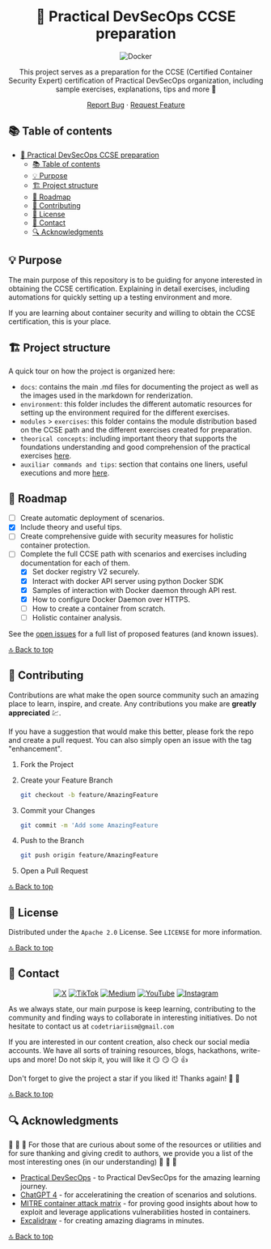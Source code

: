 <div align="center">
<!--
  REMEMBER THAT AT THE END OF THE MARKDOWN PAGES, THERE IS A SECTION WITH ALL THE LINKS TO BE MODIFIED OR ADDED NEW.
  This increases readability.
 -->

<!-- PROJECT LOGO -->

# 📝 Practical DevSecOps CCSE preparation

<!-- TECNOLOGIES -->

![Docker](https://img.shields.io/badge/Docker-2496ED?style=for-the-badge&logo=docker&logoColor=white)

This project serves as a preparation for the CCSE (Certified Container Security Expert) certification of Practical DevSecOps organization, including sample exercises, explanations, tips and more 💪

[Report Bug](https://github.com/Code-Triarii/practical-devsecops-ccse-prep/issues) · [Request Feature](https://github.com/Code-Triarii/practical-devsecops-ccse-prep/issues)

</div>

<!-- TABLE OF CONTENTS -->

## 📚 Table of contents

- [📝 Practical DevSecOps CCSE preparation](#-practical-devsecops-ccse-preparation)
  - [📚 Table of contents](#-table-of-contents)
  - [💡 Purpose](#-purpose)
  - [🏗️ Project structure](#%EF%B8%8F-project-structure)
  - [📍 Roadmap](#-roadmap)
  - [📎 Contributing](#-contributing)
  - [📃 License](#-license)
  - [👥 Contact](#-contact)
  - [🔍 Acknowledgments](#-acknowledgments)

<!-- PROJECT DETAILS -->

## 💡 Purpose

The main purpose of this repository is to be guiding for anyone interested in obtaining the CCSE certification. Explaining in detail exercises, including automations for quickly setting up a testing environment and more.

If you are learning about container security and willing to obtain the CCSE certification, this is your place.

## 🏗️ Project structure

A quick tour on how the project is organized here:

- `docs`: contains the main .md files for documenting the project as well as the images used in the markdown for renderization.
- `environment`: this folder includes the different automatic resources for setting up the environment required for the different exercises.
- `modules` > `exercises`: this folder contains the module distribution based on the CCSE path and the different exercises created for preparation.
- `theorical concepts`: including important theory that supports the foundations understanding and good comprehension of the practical exercises [here](./concepts.md).
- `auxiliar commands and tips`: section that contains one liners, useful executions and more [here](./auxiliar-commands-and-tips.md).

## 📍 Roadmap

- [ ] Create automatic deployment of scenarios.
- [x] Include theory and useful tips.
- [ ] Create comprehensive guide with security measures for holistic container protection.
- [ ] Complete the full CCSE path with scenarios and exercises including documentation for each of them.
  - [x] Set docker registry V2 securely.
  - [x] Interact with docker API server using python Docker SDK
  - [x] Samples of interaction with Docker daemon through API rest.
  - [x] How to configure Docker Daemon over HTTPS.
  - [ ] How to create a container from scratch.
  - [ ] Holistic container analysis.

See the [open issues](https://github.com/Code-Triarii/practical-devsecops-ccse-prep/issues) for a full list of proposed features (and known issues).

[🔝 Back to top](#-practical-devsecops-ccse-preparation)

<!-- CONTRIBUTING -->

## 📎 Contributing

Contributions are what make the open source community such an amazing place to learn, inspire, and create. Any contributions you make are **greatly appreciated** :chart:.

If you have a suggestion that would make this better, please fork the repo and create a pull request. You can also simply open an issue with the tag "enhancement".

1. Fork the Project

2. Create your Feature Branch

   ```sh
   git checkout -b feature/AmazingFeature
   ```

3. Commit your Changes

   ```sh
   git commit -m 'Add some AmazingFeature
   ```

4. Push to the Branch

   ```sh
   git push origin feature/AmazingFeature
   ```

5. Open a Pull Request

[🔝 Back to top](#-practical-devsecops-ccse-preparation)

<!-- LICENSE -->

## 📃 License

Distributed under the `Apache 2.0` License. See `LICENSE` for more information.

[🔝 Back to top](#-practical-devsecops-ccse-preparation)

<!-- CONTACT -->

## 👥 Contact

<div align="center">

[![X](https://img.shields.io/badge/X-%23000000.svg?style=for-the-badge&logo=X&logoColor=white)](https://twitter.com/codetriariism)
[![TikTok](https://img.shields.io/badge/TikTok-%23000000.svg?style=for-the-badge&logo=TikTok&logoColor=white)](https://www.tiktok.com/@codetriariism)
[![Medium](https://img.shields.io/badge/Medium-12100E?style=for-the-badge&logo=medium&logoColor=white)](https://medium.com/@codetriariism)
[![YouTube](https://img.shields.io/badge/YouTube-%23FF0000.svg?style=for-the-badge&logo=YouTube&logoColor=white)](https://www.youtube.com/@CodeTriariiSM)
[![Instagram](https://img.shields.io/badge/Instagram-%23E4405F.svg?style=for-the-badge&logo=Instagram&logoColor=white)](https://www.instagram.com/codetriariismig/)

</div>

As we always state, our main purpose is keep learning, contributing to the community and finding ways to collaborate in interesting initiatives.
Do not hesitate to contact us at `codetriariism@gmail.com`

If you are interested in our content creation, also check our social media accounts. We have all sorts of training resources, blogs, hackathons, write-ups and more!
Do not skip it, you will like it :smirk: :smirk: :smirk: :+1:

Don't forget to give the project a star if you liked it! Thanks again! :star2: :yellow_heart:

[🔝 Back to top](#-practical-devsecops-ccse-preparation)

<!-- ACKNOWLEDGMENTS -->

## 🔍 Acknowledgments

:100: :100: :100: For those that are curious about some of the resources or utilities and for sure thanking and giving credit to authors, we provide you a list of the most interesting ones (in our understanding) :100: :100: :100:

- [Practical DevSecOps](https://www.practical-devsecops.com/) - to Practical DevSecOps for the amazing learning journey.
- [ChatGPT 4](https://chat.openai.com/) - for acceleratining the creation of scenarios and solutions.
- [MITRE container attack matrix](https://attack.mitre.org/matrices/enterprise/containers/) - for proving good insights about how to exploit and leverage applications vulnerabilities hosted in containers.
- [Excalidraw](https://excalidraw.com/) - for creating amazing diagrams in minutes.

[🔝 Back to top](#-practical-devsecops-ccse-preparation)

